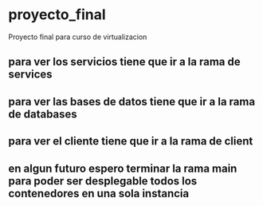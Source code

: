 # proyecto_final
Proyecto final para curso de virtualizacion

## para ver los servicios tiene que ir a la rama de services
## para ver las bases de datos tiene que ir a la rama de databases
## para ver el cliente tiene que ir a la rama de client

## en algun futuro espero terminar la rama main para poder ser desplegable todos los contenedores en una sola instancia
